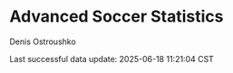 # Advanced Soccer Statistics
Denis Ostroushko

<!-- gfm -->

Last successful data update: 2025-06-18 11:21:04 CST

